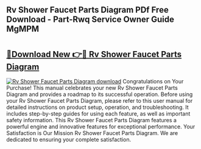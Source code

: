 ## Rv Shower Faucet Parts Diagram PDf Free Download - Part-Rwq Service Owner Guide MgMPM

# <h2><a href="http://dfk2v08.blite.top/?on=Rv+Shower+Faucet+Parts+Diagram">🔗Download New 👉🔴 Rv Shower Faucet Parts Diagram</a></h2>

[![Rv Shower Faucet Parts Diagram download](https://i.imgur.com/lujVjoI.png)](http://dfk2v08.blite.top/?on=Rv+Shower+Faucet+Parts+Diagram)
Congratulations on Your Purchase! This manual celebrates your new Rv Shower Faucet Parts Diagram and provides a roadmap to its successful operation. Before using your Rv Shower Faucet Parts Diagram, please refer to this user manual for detailed instructions on product setup, operation, and troubleshooting. It includes step-by-step guides for using each feature, as well as important safety information. This Rv Shower Faucet Parts Diagram features a powerful engine and innovative features for exceptional performance. Your Satisfaction is Our Mission Rv Shower Faucet Parts Diagram. We are dedicated to ensuring your complete satisfaction.
